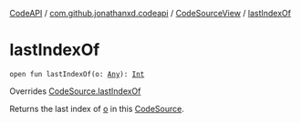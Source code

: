 [CodeAPI](../../index.md) / [com.github.jonathanxd.codeapi](../index.md) / [CodeSourceView](index.md) / [lastIndexOf](.)

# lastIndexOf

`open fun lastIndexOf(o: `[`Any`](https://kotlinlang.org/api/latest/jvm/stdlib/kotlin/-any/index.html)`): `[`Int`](https://kotlinlang.org/api/latest/jvm/stdlib/kotlin/-int/index.html)

Overrides [CodeSource.lastIndexOf](../-code-source/last-index-of.md)

Returns the last index of [o](last-index-of.md#com.github.jonathanxd.codeapi.CodeSourceView$lastIndexOf(kotlin.Any)/o) in this [CodeSource](../-code-source/index.md).

